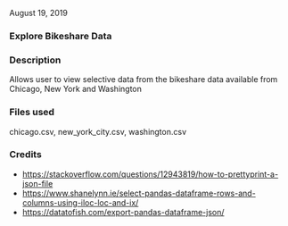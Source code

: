 August 19, 2019

### Explore Bikeshare Data

### Description
Allows user to view selective data from the bikeshare data available from Chicago, New York and Washington

### Files used
chicago.csv, new_york_city.csv, washington.csv

### Credits
* https://stackoverflow.com/questions/12943819/how-to-prettyprint-a-json-file
* https://www.shanelynn.ie/select-pandas-dataframe-rows-and-columns-using-iloc-loc-and-ix/
* https://datatofish.com/export-pandas-dataframe-json/

